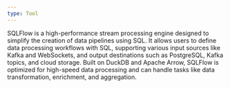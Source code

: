 ```yaml
---
type: Tool
---
```


SQLFlow is a high-performance stream processing engine designed to simplify the creation of data pipelines using SQL. It allows users to define data processing workflows with SQL, supporting various input sources like Kafka and WebSockets, and output destinations such as PostgreSQL, Kafka topics, and cloud storage. Built on DuckDB and Apache Arrow, SQLFlow is optimized for high-speed data processing and can handle tasks like data transformation, enrichment, and aggregation.